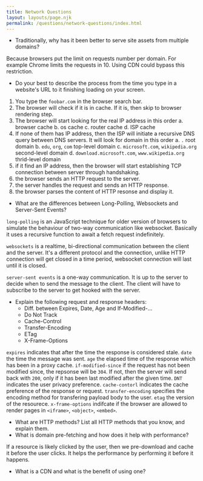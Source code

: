 ```yaml
---
title: Network Questions
layout: layouts/page.njk
permalink: /questions/network-questions/index.html
---
```


- Traditionally, why has it been better to serve site assets from multiple domains?

Because browsers put the limit on requests number per domain. For example Chrome limits the requests in 10. Using CDN could bypass this restriction.

- Do your best to describe the process from the time you type in a website's URL to it finishing loading on your screen.

1. You type the `foobar.com` in the browser search bar.
2. The browser will check if it is in cache. If it is, then skip to browser rendering step.
3. The browser will start looking for the real IP address in this order
   a. browser cache
   b. os cache
   c. router cache
   d. ISP cache
4. If none of them has IP address, then the ISP will initiate a recursive DNS query between DNS servers. It will look for domain in this order
   a. `.` root domain
   b. `edu`, `org`, `com` top-level domain
   c. `microsoft.com`, `wikipedia.org` second-level domain
   d. `download.microsoft.com`, `www.wikipedia.org` thrid-level domain
5. if it find an IP address, then the browser will start establishing TCP connection between server through handshaking.
6. the browser sends an HTTP request to the server.
7. the server handles the request and sends an HTTP response.
8. the browser parses the content of HTTP resonse and display it.

- What are the differences between Long-Polling, Websockets and Server-Sent Events?

`long-polling` is an JavaScript technique for older version of browsers to simulate the behaviour of two-way communication like websocket. Basically it uses a recursive function to await a fetch request indefinitely.

`websockets` is a realtime, bi-directional communication between the client and the server. It's a different protocol and the connection, unlike HTTP connection will get closed in a time period, websocket connection will last until it is closed.

`server-sent events` is a one-way communication. It is up to the server to decide when to send the message to the client. The client will have to subscribe to the server to get hooked with the server.

- Explain the following request and response headers:
  - Diff. between Expires, Date, Age and If-Modified-...
  - Do Not Track
  - Cache-Control
  - Transfer-Encoding
  - ETag
  - X-Frame-Options

`expires` indicates that after the time the response is considered stale.
`date` the time the message was sent.
`age` the elapsed time of the response which has been in a proxy cache.
`if-modified-since` if the request has not been modified since, the repsonse will be `304`. If not, then the server will send back with `200`, only if it has been last modified after the given time.
`DNT` indicates the user privacy preference.
`cache-contorl` indicates the cache preference of the response or request.
`transfer-encoding` specifies the encoding method for transfering payload body to the user.
`etag` the version of the resourece.
`x-frame-options` indifcate if the browser are allowed to render pages in `<iframe>`, `<object>`, `<embed>`.

- What are HTTP methods? List all HTTP methods that you know, and explain them.
- What is domain pre-fetching and how does it help with performance?

If a resource is likely clicked by the user, then we pre-download and cache it before the user clicks. It helps the performance by performing it before it happens.

- What is a CDN and what is the benefit of using one?
